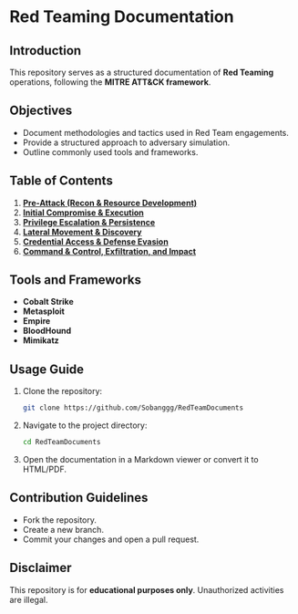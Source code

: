 # Red Teaming Documentation

## Introduction
This repository serves as a structured documentation of **Red Teaming** operations, following the **MITRE ATT&CK framework**.

## Objectives
- Document methodologies and tactics used in Red Team engagements.
- Provide a structured approach to adversary simulation.
- Outline commonly used tools and frameworks.

## Table of Contents
1. [**Pre-Attack (Recon & Resource Development)**](Pre-Attack/)
2. [**Initial Compromise & Execution**](Initial_Compromise/README.md)
3. [**Privilege Escalation & Persistence**](Privilege_Escalation/README.md)
4. [**Lateral Movement & Discovery**](Lateral_Movement/README.md)
5. [**Credential Access & Defense Evasion**](Credential_Access/README.md)
6. [**Command & Control, Exfiltration, and Impact**](Command_Control/README.md)

## Tools and Frameworks
- **Cobalt Strike**
- **Metasploit**
- **Empire**
- **BloodHound**
- **Mimikatz**

## Usage Guide
1. Clone the repository:
   ```bash
   git clone https://github.com/Sobanggg/RedTeamDocuments
   ```
2. Navigate to the project directory:
   ```bash
   cd RedTeamDocuments
   ```
3. Open the documentation in a Markdown viewer or convert it to HTML/PDF.

## Contribution Guidelines
- Fork the repository.
- Create a new branch.
- Commit your changes and open a pull request.

## Disclaimer
This repository is for **educational purposes only**. Unauthorized activities are illegal.


